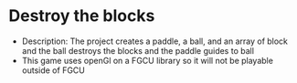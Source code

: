 # Destroy the blocks
- Description: The project creates a paddle, a ball, and an array of block and the ball destroys the blocks and the paddle guides to ball
- This game uses openGl on a FGCU library so it will not be playable outside of FGCU
